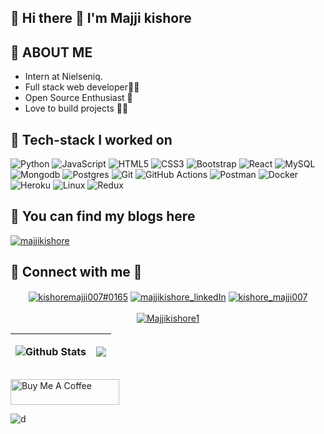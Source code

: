 ## 🔗 Hi there 👋 I'm Majji kishore  

## 🔗 ABOUT ME
- Intern at Nielseniq. 
- Full  stack web  developer👨‍💻
- Open Source Enthusiast 🙌	
- Love to build projects 👨‍🔧

## 🔗 Tech-stack I worked on 

![Python](https://img.shields.io/badge/python-3670A0?style=for-the-badge&logo=python&logoColor=ffdd54)
![JavaScript](https://img.shields.io/badge/javascript-%23323330.svg?style=for-the-badge&logo=javascript&logoColor=%23F7DF1E)
![HTML5](https://img.shields.io/badge/html5-%23E34F26.svg?style=for-the-badge&logo=html5&logoColor=white)
![CSS3](https://img.shields.io/badge/css3-%231572B6.svg?style=for-the-badge&logo=css3&logoColor=white)
![Bootstrap](https://img.shields.io/badge/bootstrap-%23563D7C.svg?style=for-the-badge&logo=bootstrap&logoColor=white)
![React](https://img.shields.io/badge/react-%2320232a.svg?style=for-the-badge&logo=react&logoColor=%2361DAFB)
![MySQL](https://img.shields.io/badge/mysql-%2300f.svg?style=for-the-badge&logo=mysql&logoColor=white)
![Mongodb](https://img.shields.io/badge/mongodb-%2400f.svg?style=for-the-badge&logo=mongodb&logoColor=white)
![Postgres](https://img.shields.io/badge/postgres-%23316192.svg?style=for-the-badge&logo=postgresql&logoColor=white)
![Git](https://img.shields.io/badge/git-%23F05033.svg?style=for-the-badge&logo=git&logoColor=white) ![GitHub
Actions](https://img.shields.io/badge/githubactions-%232671E5.svg?style=for-the-badge&logo=githubactions&logoColor=white)
![Postman](https://img.shields.io/badge/Postman-FF6C37?style=for-the-badge&logo=postman&logoColor=white)
![Docker](https://img.shields.io/badge/docker-%230db7ed.svg?style=for-the-badge&logo=docker&logoColor=white)
![Heroku](https://img.shields.io/badge/heroku-%23430098.svg?style=for-the-badge&logo=heroku&logoColor=white)
![Linux](https://img.shields.io/badge/Linux-FCC624?style=for-the-badge&logo=linux&logoColor=black)
![Redux](https://img.shields.io/badge/Redux-FCC64?style=for-the-badge&logo=redux&logoColor=black)


## 🔗 You can find my blogs here 
 <a href="https://majjikishore007.hashnode.dev/" target="blank"><img align="center"
            src="https://img.shields.io/badge/HashNode-7289DA?style=for-the-badge&logo=HashNode&logoColor=Blue"
            alt="majjikishore" /></a>

## 🔗 Connect with me 💬
<p align="center">
    <a href="https://discordapp.com/users/kishoremajji007#0165/" target="blank"><img align="center"
            src="https://img.shields.io/badge/Discord-7289DA?style=for-the-badge&logo=discord&logoColor=white"
            alt="kishoremajji007#0165" /></a>
    <a href="http://linkedin.com/in/majji-kishore-ab18a9195" target="blank"><img align="center"
            src="https://img.shields.io/badge/LinkedIn-0077B5?style=for-the-badge&logo=linkedin&logoColor=white"
            alt="majjikishore_linkedIn" /></a>
    <a href="https://www.instagram.com/kishore_majji007/" target="blank"><img align="center"
            src="https://img.shields.io/badge/Instagram-E4405F?style=for-the-badge&logo=instagram&logoColor=white"
            alt="kishore_majji007" /></a>
    <br />
    <br />
    <a href="https://twitter.com/Majjikishore1" target="blank"><img
            src="https://img.shields.io/twitter/follow/Majjikishore1?logo=twitter&style=for-the-badge"
            alt="Majjikishore1" /></a>
</p>

| ![Github Stats](https://github-readme-stats.vercel.app/api?username=majjikishore007&count_private=true&include_all_commits&show_icons=true&theme=react)         | <p align="center"><img align="center" src="http://github-readme-streak-stats.herokuapp.com?user=majjikishore007&theme=react" />              |
| --------------------- | ------------------------- |

<a href="https://www.buymeacoffee.com/majjikishore" target="_blank"><img src="https://cdn.buymeacoffee.com/buttons/default-orange.png" alt="Buy Me A Coffee" height="41" width="174"></a>
 
![d](https://visitor-badge.laobi.icu/badge?page_id=majjikishore007)
